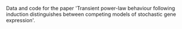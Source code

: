 Data and code for the paper 'Transient power-law behaviour following induction distinguishes between competing models of stochastic gene expression'.
